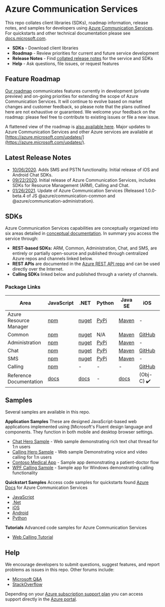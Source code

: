 # Azure Communication Services
This repo collates client libraries (SDKs), roadmap information, release notes, and samples for developers using [Azure Communication Services](https://azure.microsoft.com/en-us/services/communication-services/). For quickstarts and other technical documentation please see [docs.microsoft.com](https://docs.microsoft.com/azure/communication-services/overview).

- **SDKs** - Download client libraries
- **Roadmap** - Review priorities for current and future service development
- **Release Notes** - Find [collated release notes](https://github.com/Azure/Communication/tree/master/releasenotes) for the service and SDKs
- **Help** - Ask questions, file issues, or request features

## Feature Roadmap
[Our roadmap](https://github.com/Azure/Communication/projects/1) communicates features currently in development (private preview) and on-going priorities for extending the scope of Azure Communication Services. It will continue to evolve based on market changes and customer feedback, so please note that the plans outlined here are not exhaustive or guaranteed. We welcome your feedback on the roadmap: please feel free to contribute to existing issues or file a new issue.

A flattened view of the roadmap is [also available here](roadmap.md). Major updates to Azure Communication Services and other Azure services are available at [https://azure.microsoft.com/updates/](https://azure.microsoft.com/updates/).

## Latest Release Notes 
- [10/06/2020](./releasenotes/2020-October-06.md). Adds SMS and PSTN functionality. Initial release of iOS and Android Chat SDKs.
- [09/22/2020](./releasenotes/2020-September-22.md). Initial release of Azure Communication Services, includes SDKs for Resource Management (ARM), Calling and Chat.
- [01/26/2021](./releasenotes/2021-January-26.md). Update of Azure Communication Services (Released 1.0.0-beta.4 of JS @azure/communication-common and @azure/communication-administration).

## SDKs

Azure Communication Services capabilities are conceptually organized into six areas detailed in [conceptual documentation](https://docs.microsoft.com/en-us/azure/communication-services/concepts/sdk-options). In summary you access the service through:
- **REST-based SDKs:** ARM, Common, Administration, Chat, and SMS, are entirely or partially open-source and published through centralized Azure repos and channels linked below. 
- **REST APIs** are documented in the [Azure REST API repo](https://github.com/Azure/azure-rest-api-specs) and can be used directly over the Internet. 
- **Calling SDKs** linked below and published through a variety of channels.

### Package Links

| Area           | JavaScript | .NET | Python | Java SE | iOS | Android | Other                          |
| -------------- | ---------- | ---- | ------ | ---- | -------------- | -------------- | ------------------------------ |
| Azure Resource Manager | [npm](https://www.npmjs.com/package/@azure/arm-communication)         | [nuget](https://www.nuget.org/packages/Azure.ResourceManager.Communication)    |   [PyPi](https://pypi.org/project/azure-mgmt-communication/)    |  [Maven](https://search.maven.org/search?q=a:azure-mgmt-communication)   | - | - | [Go via GitHub](https://github.com/Azure/azure-sdk-for-go/releases/tag/v46.3.0) |
| Common         | [npm](https://www.npmjs.com/package/@azure/communication-common)         | [nuget](https://www.nuget.org/packages/Azure.Communication.Common/)    | N/A      | [Maven](https://search.maven.org/search?q=a:azure-communication-common)   | [GitHub](https://github.com/Azure/azure-sdk-for-ios/releases/tag/1.0.0-beta.1)            | [Maven](https://search.maven.org/artifact/com.azure.android/azure-communication-common)             | -                              |
| Administration | [npm](https://www.npmjs.com/package/@azure/communication-administration)         | [nuget](https://www.nuget.org/packages/Azure.Communication.Administration)    | [PyPi](https://pypi.org/project/azure-communication-administration/)      | [Maven](https://search.maven.org/search?q=a:azure-communication-administration)   | -              | -              | -                            |
| Chat           | [npm](https://www.npmjs.com/package/@azure/communication-chat)        | [nuget](https://www.nuget.org/packages/Azure.Communication.Chat)     | [PyPi](https://pypi.org/project/azure-communication-chat/)     | [Maven](https://search.maven.org/search?q=a:azure-communication-chat)   | [GitHub](https://github.com/Azure/azure-sdk-for-ios/releases)  | [Maven](https://search.maven.org/search?q=a:azure-communication-chat)   | -                              |
| SMS            | [npm](https://www.npmjs.com/package/@azure/communication-sms)         | [nuget](https://www.nuget.org/packages/Azure.Communication.Sms)    | [PyPi](https://pypi.org/project/azure-communication-sms/)       | [Maven](https://search.maven.org/artifact/com.azure/azure-communication-sms)   | -              | -              | -                              |
| Calling        | [npm](https://www.npmjs.com/package/@azure/communication-calling)         | -      | -      | -     | [GitHub](https://github.com/Azure/Communication/releases/tag/v1.0.0-beta.2)     | [Maven](https://search.maven.org/artifact/com.azure.android/azure-communication-calling/)            | -                              |
| Reference Documentation     | [docs](https://azure.github.io/azure-sdk-for-js/communication.html)         | [docs](https://azure.github.io/azure-sdk-for-net/communication.html)      | -      | [docs](http://azure.github.io/azure-sdk-for-java/communication.html)     | (Obj-C) ✔️     | ✔️            | -                              |

## Samples

Several samples are available in this repo.

**Application Samples**
These are designed JavaScript-based web applications implemented using [Microsoft's Fluent design language and components. They function in both mobile and desktop browser settings.

- [Chat Hero Sample](https://github.com/Azure-Samples/communication-services-web-chat-hero) - Web sample demonstrating rich text chat thread for 1:n users
- [Calling Hero Sample](https://github.com/Azure-Samples/communication-services-web-calling-hero) - Web sample Demonstrating voice and video calling for 1:n users
- [Contoso Medical App](https://github.com/Azure-Samples/communication-services-contoso-med-app) - Sample app demonstrating a patient-doctor flow
- [WPF Calling Sample](https://github.com/Azure-Samples/communication-services-web-calling-wpf-sample) - Sample app for Windows demonstrating calling functionality

**Quickstart Samples**
Access code samples for quickstarts found [Azure Docs](https://docs.microsoft.com/en-us/azure/communication-services/) for Azure Communication Services
 
 - [JavaScript](https://github.com/Azure-Samples/communication-services-javascript-quickstarts/)
 - [.Net](https://github.com/Azure-Samples/communication-services-dotnet-quickstarts/)
 - [iOS](https://github.com/Azure-Samples/communication-services-ios-quickstarts/)
 - [Android](https://github.com/Azure-Samples/communication-services-android-quickstarts/)
 - [Python](https://github.com/Azure-Samples/communication-services-python-quickstarts/)
 
 **Tutorials**
 Advanced code samples for Azure Communication Services
 
 - [Web Calling Tutorial](https://github.com/Azure-Samples/communication-services-web-calling-tutorial)

## Help

We encourage developers to submit questions, suggest features, and report problems as issues in this repo. Other forums include:

- [Microsoft Q&A](https://docs.microsoft.com/en-us/answers/index.html)
- [StackOverflow](https://stackoverflow.com/questions/tagged/azure+communication)

Depending on your [Azure subscription support plan](https://azure.microsoft.com/support/plans/) you can access support directly in the [Azure portal](https://azure.microsoft.com/en-us/support/create-ticket/).
